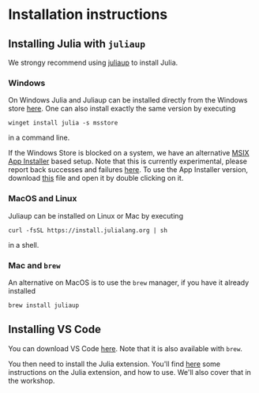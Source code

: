 # Installation instructions

## Installing Julia with `juliaup`
We strongy recommend using [juliaup](https://github.com/JuliaLang/juliaup) to install Julia.

### Windows

On Windows Julia and Juliaup can be installed directly from the Windows store [here](https://www.microsoft.com/store/apps/9NJNWW8PVKMN). One can also install exactly the same version by executing

```
winget install julia -s msstore
```

in a command line.

If the Windows Store is blocked on a system, we have an alternative [MSIX App Installer](https://learn.microsoft.com/en-us/windows/msix/app-installer/app-installer-file-overview) based setup. Note that this is currently experimental, please report back successes and failures [here](https://github.com/JuliaLang/juliaup/issues/343). To use the App Installer version, download [this](https://install.julialang.org/Julia.appinstaller) file and open it by double clicking on it.

### MacOS and Linux

Juliaup can be installed on Linux or Mac by executing

```
curl -fsSL https://install.julialang.org | sh
```

in a shell.

### Mac and `brew`

An alternative on MacOS is to use the `brew` manager, if you have it already installed

```
brew install juliaup
```

## Installing VS Code

You can download VS Code [here](https://code.visualstudio.com/download). Note that it is also available with `brew`.

You then need to install the Julia extension. You'll find [here](https://code.visualstudio.com/docs/languages/julia) some instructions on the Julia extension, and how to use. We'll also cover that in the workshop. 
